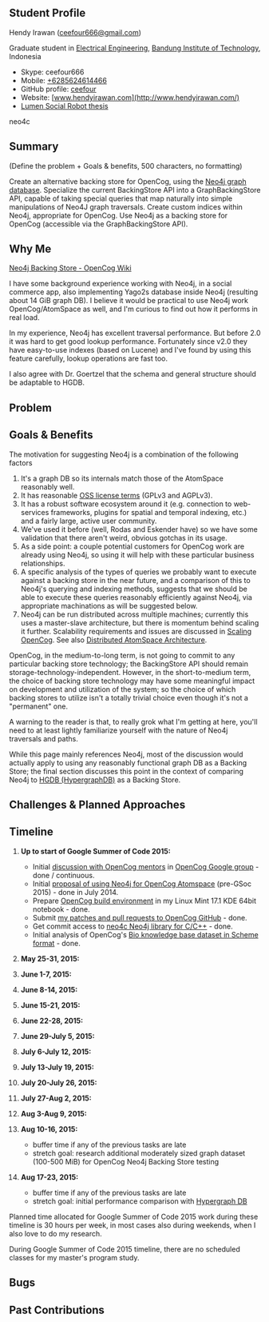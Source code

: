 ## Student Profile

Hendy Irawan (ceefour666@gmail.com)

Graduate student in [Electrical Engineering](http://stei.itb.ac.id/), [Bandung Institute of Technology](http://www.itb.ac.id/), Indonesia

* Skype: ceefour666
* Mobile: [+6285624614466](tel:+6285624614466)
* GitHub profile: [ceefour](https://github.com/ceefour)
* Website: [www.hendyirawan.com](http://www.hendyirawan.com/)
* [Lumen Social Robot thesis](http://lumen.hendyirawan.com/)

neo4c

## Summary

(Define the problem + Goals & benefits, 500 characters, no formatting)

Create an alternative backing store for OpenCog, using the [Neo4j graph database](http://neo4.org/).
Specialize the current BackingStore API into a GraphBackingStore API, capable of taking special queries that map naturally into simple manipulations of Neo4J graph traversals.
Create custom indices within Neo4j, appropriate for OpenCog.
Use Neo4j as a backing store for OpenCog (accessible via the GraphBackingStore API).

## Why Me

[Neo4j Backing Store - OpenCog Wiki](http://wiki.opencog.org/w/Neo4j_Backing_Store)

I have some background experience working with Neo4j, in a social commerce app, also implementing Yago2s database inside Neo4j (resulting about 14 GiB graph DB). I believe it would be practical to use Neo4j work OpenCog/AtomSpace as well, and I'm curious to find out how it performs in real load.

In my experience, Neo4j has excellent traversal performance. But before 2.0 it was hard to get good lookup performance. Fortunately since v2.0 they have easy-to-use indexes (based on Lucene) and I've found by using this feature carefully, lookup operations are fast too.

I also agree with Dr. Goertzel that the schema and general structure should be adaptable to HGDB.

## Problem

## Goals & Benefits

The motivation for suggesting Neo4j is a combination of the following factors

1. It's a graph DB so its internals match those of the AtomSpace reasonably well.
2. It has reasonable [OSS license terms](http://neo4j.com/open-source-project/) (GPLv3 and AGPLv3).
3. It has a robust software ecosystem around it (e.g. connection to web-services frameworks, plugins for spatial and temporal indexing, etc.) and a fairly large, active user community.
4. We've used it before (well, Rodas and Eskender have) so we have some validation that there aren't weird, obvious gotchas in its usage.
5. As a side point: a couple potential customers for OpenCog work are already using Neo4j, so using it will help with these particular business relationships.
6. A specific analysis of the types of queries we probably want to execute against a backing store in the near future, and a comparison of this to Neo4j's querying and indexing methods, suggests that we should be able to execute these queries reasonably efficiently against Neo4j, via appropriate machinations as will be suggested below.
7. Neo4j can be run distributed across multiple machines; currently this uses a master-slave architecture, but there is momentum behind scaling it further. Scalability requirements and issues are discussed in [Scaling OpenCog](http://wiki.opencog.org/w/Scaling_OpenCog). See also [Distributed AtomSpace Architecture](http://wiki.opencog.org/w/Distributed_AtomSpace_Architecture).

OpenCog, in the medium-to-long term, is not going to commit to any particular backing store technology; the BackingStore API should remain storage-technology-independent. However, in the short-to-medium term, the choice of backing store technology may have some meaningful impact on development and utilization of the system; so the choice of which backing stores to utilize isn't a totally trivial choice even though it's not a "permanent" one.

A warning to the reader is that, to really grok what I'm getting at here, you'll need to at least lightly familiarize yourself with the nature of Neo4j traversals and paths.

While this page mainly references Neo4j, most of the discussion would actually apply to using any reasonably functional graph DB as a Backing Store; the final section discusses this point in the context of comparing Neo4j to [HGDB (HypergraphDB)](http://www.hypergraphdb.org/index) as a Backing Store.

## Challenges & Planned Approaches

## Timeline

1. **Up to start of Google Summer of Code 2015:**

    * Initial [discussion with OpenCog mentors](https://groups.google.com/forum/#!topic/opencog/uePABY4OhNA) in [OpenCog Google group](https://groups.google.com/forum/#!forum/opencog) - done / continuous.
    * Initial [proposal of using Neo4j for OpenCog Atomspace](http://lumen.hendyirawan.com/2014/07/neo4j-as-graph-database-for-opencog.html) (pre-GSoc 2015) - done in July 2014.
    * Prepare [OpenCog build environment](http://wiki.opencog.org/w/Building_OpenCog) in my Linux Mint 17.1 KDE 64bit notebook - done.
    * Submit [my patches and pull requests to OpenCog GitHub](https://github.com/opencog/opencog/pulls?q=is%3Apr+author%3Aceefour+is%3Aclosed) - done.
    * Get commit access to [neo4c Neo4j library for C/C++](https://github.com/wfreeman/neo4c) - done.
    * Initial analysis of OpenCog's [Bio knowledge base dataset in Scheme format](https://github.com/opencog/agi-bio/tree/master/knowledge-import) - done.

2. **May 25-31, 2015:**

3. **June 1-7, 2015:**

4. **June 8-14, 2015:**

5. **June 15-21, 2015:**

6. **June 22-28, 2015:**

7. **June 29-July 5, 2015:**

8. **July 6-July 12, 2015:**

9. **July 13-July 19, 2015:**

10. **July 20-July 26, 2015:**

11. **July 27-Aug 2, 2015:**

12. **Aug 3-Aug 9, 2015:**

13. **Aug 10-16, 2015:**

    * buffer time if any of the previous tasks are late
    * stretch goal: research additional moderately sized graph dataset (100-500 MiB) for OpenCog Neo4j Backing Store testing

14. **Aug 17-23, 2015:**

    * buffer time if any of the previous tasks are late
    * stretch goal: initial performance comparison with [Hypergraph DB](http://www.hypergraphdb.org/index)

Planned time allocated for Google Summer of Code 2015 work during these timeline is 30 hours per week, in most cases also during weekends, when I also love to do my research.

During Google Summer of Code 2015 timeline, there are no scheduled classes for my master's program study.

## Bugs

## Past Contributions

